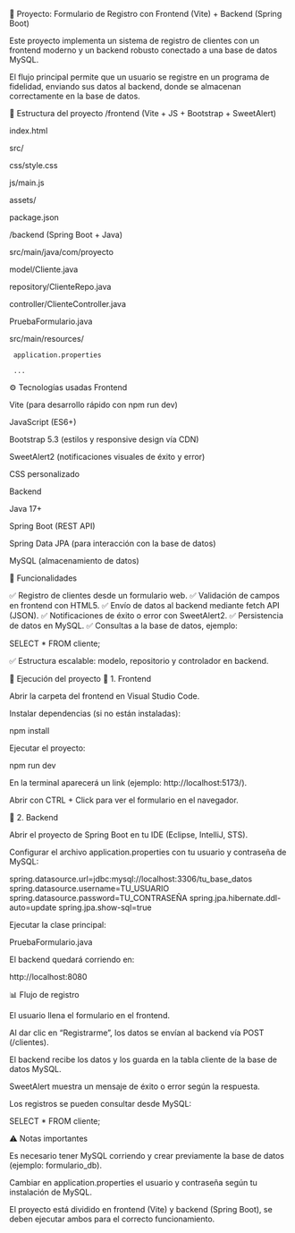 📝 Proyecto: Formulario de Registro con Frontend (Vite) + Backend (Spring Boot)

Este proyecto implementa un sistema de registro de clientes con un frontend moderno y un backend robusto conectado a una base de datos MySQL.

El flujo principal permite que un usuario se registre en un programa de fidelidad, enviando sus datos al backend, donde se almacenan correctamente en la base de datos.

📂 Estructura del proyecto
/frontend (Vite + JS + Bootstrap + SweetAlert)

 index.html 
 
 src/
 
 css/style.css 
 
 js/main.js 
 
 assets/               

 package.json              

/backend (Spring Boot + Java)

 src/main/java/com/proyecto
 
 model/Cliente.java 
 
 repository/ClienteRepo.java
 
 controller/ClienteController.java 
 
 PruebaFormulario.java 

 src/main/resources/
 
     application.properties 
     
     ...

⚙ Tecnologías usadas
Frontend

Vite (para desarrollo rápido con npm run dev)

JavaScript (ES6+)

Bootstrap 5.3 (estilos y responsive design vía CDN)

SweetAlert2 (notificaciones visuales de éxito y error)

CSS personalizado

Backend

Java 17+

Spring Boot (REST API)

Spring Data JPA (para interacción con la base de datos)

MySQL (almacenamiento de datos)

📌 Funcionalidades

✅ Registro de clientes desde un formulario web.
✅ Validación de campos en frontend con HTML5.
✅ Envío de datos al backend mediante fetch API (JSON).
✅ Notificaciones de éxito o error con SweetAlert2.
✅ Persistencia de datos en MySQL.
✅ Consultas a la base de datos, ejemplo:

SELECT * FROM cliente;


✅ Estructura escalable: modelo, repositorio y controlador en backend.

🚀 Ejecución del proyecto
🔹 1. Frontend

Abrir la carpeta del frontend en Visual Studio Code.

Instalar dependencias (si no están instaladas):

npm install


Ejecutar el proyecto:

npm run dev


En la terminal aparecerá un link (ejemplo: http://localhost:5173/).

Abrir con CTRL + Click para ver el formulario en el navegador.

🔹 2. Backend

Abrir el proyecto de Spring Boot en tu IDE (Eclipse, IntelliJ, STS).

Configurar el archivo application.properties con tu usuario y contraseña de MySQL:

spring.datasource.url=jdbc:mysql://localhost:3306/tu_base_datos
spring.datasource.username=TU_USUARIO
spring.datasource.password=TU_CONTRASEÑA
spring.jpa.hibernate.ddl-auto=update
spring.jpa.show-sql=true


Ejecutar la clase principal:

PruebaFormulario.java


El backend quedará corriendo en:

http://localhost:8080

📊 Flujo de registro

El usuario llena el formulario en el frontend.

Al dar clic en “Registrarme”, los datos se envían al backend vía POST (/clientes).

El backend recibe los datos y los guarda en la tabla cliente de la base de datos MySQL.

SweetAlert muestra un mensaje de éxito o error según la respuesta.

Los registros se pueden consultar desde MySQL:

SELECT * FROM cliente;

⚠ Notas importantes

Es necesario tener MySQL corriendo y crear previamente la base de datos (ejemplo: formulario_db).

Cambiar en application.properties el usuario y contraseña según tu instalación de MySQL.

El proyecto está dividido en frontend (Vite) y backend (Spring Boot), se deben ejecutar ambos para el correcto funcionamiento.
